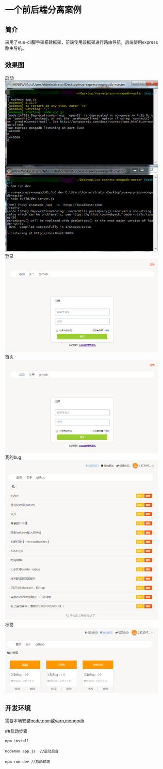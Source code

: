 # 一个前后端分离案例

## 简介
采用了vue-cli脚手架搭建框架，前端使用该框架进行路由导航，后端使用express路由导航。

## 效果图
启动
![demo](./demo/start.png)
登录
![demo](./demo/login.png)
首页
![demo](./demo/login.png)
我的bug
![demo](./demo/bug.png)
标签
![demo](./demo/tag.png)


## 开发环境
需要本地安装[node](https://nodejs.org/en/),[npm](https://www.npmjs.com/)或[yarn](https://yarnpkg.com/),[mongodb](https://www.mongodb.com/)

##启动步骤
```bash
npm install 

nodemon app.js  //启动后台

npm run dev //启动前端
```
